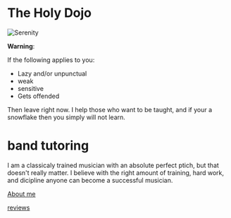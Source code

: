 # The Holy Dojo

![Serenity](https://images-wixmp-ed30a86b8c4ca887773594c2.wixmp.com/f/deb50483-79d3-4f71-b120-d10cdb33b484/d576qcd-1a70ccb6-ef88-4528-bbcf-bcaa7dd1e11f.jpg/v1/fill/w_900,h_611,q_75,strp/fire_meditation_by_banjo83_d576qcd-fullview.jpg?token=eyJ0eXAiOiJKV1QiLCJhbGciOiJIUzI1NiJ9.eyJzdWIiOiJ1cm46YXBwOjdlMGQxODg5ODIyNjQzNzNhNWYwZDQxNWVhMGQyNmUwIiwiaXNzIjoidXJuOmFwcDo3ZTBkMTg4OTgyMjY0MzczYTVmMGQ0MTVlYTBkMjZlMCIsIm9iaiI6W1t7ImhlaWdodCI6Ijw9NjExIiwicGF0aCI6IlwvZlwvZGViNTA0ODMtNzlkMy00ZjcxLWIxMjAtZDEwY2RiMzNiNDg0XC9kNTc2cWNkLTFhNzBjY2I2LWVmODgtNDUyOC1iYmNmLWJjYWE3ZGQxZTExZi5qcGciLCJ3aWR0aCI6Ijw9OTAwIn1dXSwiYXVkIjpbInVybjpzZXJ2aWNlOmltYWdlLm9wZXJhdGlvbnMiXX0._V0BpLS4dgIdl1ZwEh7mDnglhTifaTLZS_rJ-2ymGGY)

**Warning**:

If the following applies to you:

- Lazy and/or unpunctual
- weak
- sensitive
- Gets offended

Then leave right now. I help those who want to be taught, and if your a snowflake then you simply will not learn.


# band tutoring

 I am a classicaly trained musician with an absolute perfect ptich, but that doesn't really matter. I believe with the right amount of training, hard work, and dicipline anyone can become a successful musician.
 









[About me](https://github.com/JuulxSteezy/Markdown-Midterm-Project-/commit/6c353e71ba78fe7578369d62854ad35992c3b423)


[reviews](https://github.com/JuulxSteezy/Markdown-Midterm-Project-/blob/d4ddb57b267ad5283911edf8d08309e162634aaf/Reviews)



















